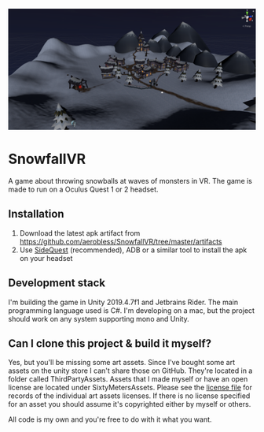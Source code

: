 ![SnowfallVR Viewport Screenshot](https://github.com/aerobless/SnowfallVR/raw/master/screenshots/unity_viewport-Screenshot%202020-12-06%20at%2009.38.25.png)

# SnowfallVR

A game about throwing snowballs at waves of monsters in VR. The game is made to run on a Oculus Quest 1 or 2 headset.

## Installation

1. Download the latest apk artifact from https://github.com/aerobless/SnowfallVR/tree/master/artifacts
2. Use [SideQuest](https://sidequestvr.com/) (recommended), ADB or a similar tool to install the apk on your headset


## Development stack

I'm building the game in Unity 2019.4.7f1 and Jetbrains Rider. The main programming language used is C#. I'm developing on a mac, but the project should work on any system supporting mono and Unity.

## Can I clone this project & build it myself?

Yes, but you'll be missing some art assets. Since I've bought some art assets on the unity store I can't share those on GitHub. They're located in a folder called ThirdPartyAssets. Assets that I made myself or have an open license are located under SixtyMetersAssets. Please see the [license file](https://github.com/aerobless/SnowfallVR/blob/master/SnowfallVR/Assets/SixtyMetersAssets/licenses.md) for records of the individual art assets licenses. If there is no license specified for an asset you should assume it's copyrighted either by myself or others.

All code is my own and you're free to do with it what you want.